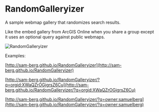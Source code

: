 # RandomGalleryizer
A sample webmap gallery that randomizes search results.

Like the embed gallery from ArcGIS Online when you share a group except it uses an optional query against public webmaps.

![RandomGalleryizer](https://raw.githubusercontent.com/sam-berg/RandomGalleryizer/master/Gallery_files/scr.png)

Examples:

[http://sam-berg.github.io/RandomGalleryizer](http://sam-berg.github.io/RandomGalleryizer)

[http://sam-berg.github.io/RandomGalleryizer/?q=orgid:XWaQZrOGjgrsZ6Cu](http://sam-berg.github.io/RandomGalleryizer/?q=orgid:XWaQZrOGjgrsZ6Cu)

[http://sam-berg.github.io/RandomGalleryizer/?q=owner:samuelberg](http://sam-berg.github.io/RandomGalleryizer/?q=owner:samuelberg)




